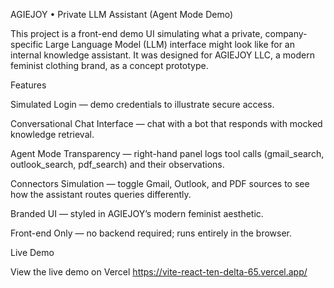 AGIEJOY • Private LLM Assistant (Agent Mode Demo)

This project is a front-end demo UI simulating what a private, company-specific Large Language Model (LLM) interface might look like for an internal knowledge assistant.
It was designed for AGIEJOY LLC, a modern feminist clothing brand, as a concept prototype.

Features

Simulated Login — demo credentials to illustrate secure access.

Conversational Chat Interface — chat with a bot that responds with mocked knowledge retrieval.

Agent Mode Transparency — right-hand panel logs tool calls (gmail_search, outlook_search, pdf_search) and their observations.

Connectors Simulation — toggle Gmail, Outlook, and PDF sources to see how the assistant routes queries differently.

Branded UI — styled in AGIEJOY’s modern feminist aesthetic.

Front-end Only — no backend required; runs entirely in the browser.

Live Demo

View the live demo on Vercel
https://vite-react-ten-delta-65.vercel.app/
